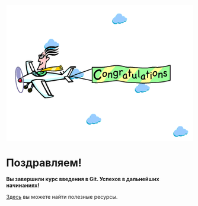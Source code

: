 ![end](/end.gif)
# **Поздравляем!**
**Вы завершили курс введения в Git. Успехов в дальнейших начинаниях!**

[Здесь](links.md) вы можете найти полезные ресурсы.